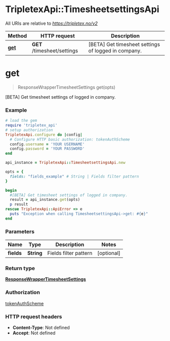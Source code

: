 # TripletexApi::TimesheetsettingsApi

All URIs are relative to *https://tripletex.no/v2*

Method | HTTP request | Description
------------- | ------------- | -------------
[**get**](TimesheetsettingsApi.md#get) | **GET** /timesheet/settings | [BETA] Get timesheet settings of logged in company.


# **get**
> ResponseWrapperTimesheetSettings get(opts)

[BETA] Get timesheet settings of logged in company.



### Example
```ruby
# load the gem
require 'tripletex_api'
# setup authorization
TripletexApi.configure do |config|
  # Configure HTTP basic authorization: tokenAuthScheme
  config.username = 'YOUR USERNAME'
  config.password = 'YOUR PASSWORD'
end

api_instance = TripletexApi::TimesheetsettingsApi.new

opts = { 
  fields: "fields_example" # String | Fields filter pattern
}

begin
  #[BETA] Get timesheet settings of logged in company.
  result = api_instance.get(opts)
  p result
rescue TripletexApi::ApiError => e
  puts "Exception when calling TimesheetsettingsApi->get: #{e}"
end
```

### Parameters

Name | Type | Description  | Notes
------------- | ------------- | ------------- | -------------
 **fields** | **String**| Fields filter pattern | [optional] 

### Return type

[**ResponseWrapperTimesheetSettings**](ResponseWrapperTimesheetSettings.md)

### Authorization

[tokenAuthScheme](../README.md#tokenAuthScheme)

### HTTP request headers

 - **Content-Type**: Not defined
 - **Accept**: Not defined



